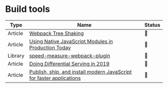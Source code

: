 # Build tools

| Type    | Name                                                                                                                                         | Status          |
| ------- | -------------------------------------------------------------------------------------------------------------------------------------------- | --------------- |
| Article | [Webpack Tree Shaking](https://webpack.js.org/guides/tree-shaking/#clarifying-tree-shaking-and-sideeffects)                                  | :bookmark_tabs: |
| Article | [Using Native JavaScript Modules in Production Today](https://philipwalton.com/articles/using-native-javascript-modules-in-production-today) | :bookmark_tabs: |
| Library | [speed-measure-webpack-plugin](https://www.npmjs.com/package/speed-measure-webpack-plugin)                                                   | :bookmark_tabs: |
| Article | [Doing Differential Serving in 2019](https://calendar.perfplanet.com/2018/doing-differential-serving-in-2019)                                | :bookmark_tabs: |
| Article | [Publish, ship, and install modern JavaScript for faster applications](https://web.dev/publish-modern-javascript/)                           | :bookmark_tabs: |
